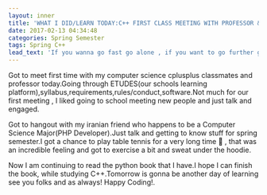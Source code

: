 ```yaml
---
layout: inner
title: 'WHAT I DID/LEARN TODAY:C++ FIRST CLASS MEETING WITH PROFESSOR & CLASSMATES'
date: 2017-02-13 04:34:48
categories: Spring Semester
tags: Spring C++
lead_text: 'If you wanna go fast go alone , if you want to go further go with a team.'
---
```


Got to meet first time with my computer science cplusplus classmates and professor today.Going through ETUDES(our schools learning platform),syllabus,requirements,rules/conduct,software.Not much for our first meeting , I liked going to school meeting new people and just talk and engaged.

Got to hangout with my iranian friend who happens to be a Computer Science Major(PHP Developer).Just talk and getting to know stuff for spring semester.I got a chance to play table tennis for a very long time 👏 , that was an incredible feeling and got to exercise a bit and sweat under the hoodie.

Now I am continuing to read the python book that I have.I hope I can finish the book, while studying C++.Tomorrow is gonna be another day of learning see you folks and as always! Happy Coding!.

